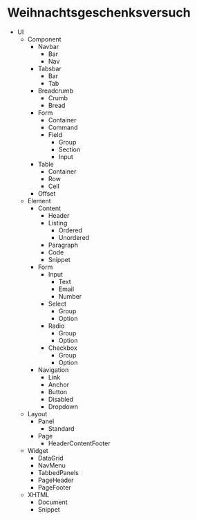# Weihnachtsgeschenksversuch

* UI
  * Component
    * Navbar
      * Bar
      * Nav
    * Tabsbar
      * Bar
      * Tab
    * Breadcrumb
      * Crumb
      * Bread
    * Form
      * Container
      * Command
      * Field
        * Group
        * Section
        * Input
    * Table
      * Container
      * Row
      * Cell
    * Offset
  * Element
    * Content
      * Header
      * Listing
        * Ordered
        * Unordered
      * Paragraph
      * Code
      * Snippet
    * Form
      * Input
        * Text
        * Email
        * Number
      * Select
        * Group
        * Option
      * Radio
        * Group
        * Option
      * Checkbox
        * Group
        * Option
    * Navigation
      * Link
      * Anchor
      * Button
      * Disabled
      * Dropdown
  * Layout
    * Panel
      * Standard
    * Page
      * HeaderContentFooter
  * Widget
    * DataGrid
    * NavMenu
    * TabbedPanels
    * PageHeader
    * PageFooter
  * XHTML
    * Document
    * Snippet
  
